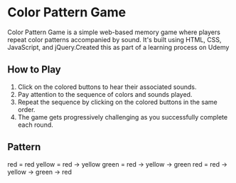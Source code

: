 # Color Pattern Game

Color Pattern Game is a simple web-based memory game where players repeat color patterns accompanied by sound. It's built using HTML, CSS, JavaScript, and jQuery.Created this as part of a learning process on Udemy

## How to Play

1. Click on the colored buttons to hear their associated sounds.
2. Pay attention to the sequence of colors and sounds played.
3. Repeat the sequence by clicking on the colored buttons in the same order.
4. The game gets progressively challenging as you successfully complete each round.

## Pattern
red   =  red
yellow = red -> yellow
green  = red -> yellow -> green
red    = red -> yellow -> green -> red
